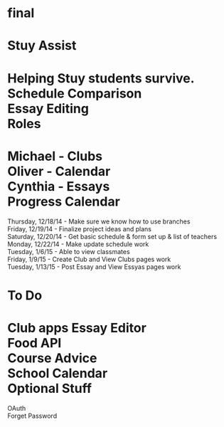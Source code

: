 final
=====
Stuy Assist  
=====
Helping Stuy students survive.  
Schedule Comparison  
Essay Editing  
Roles
=====
Michael - Clubs  
Oliver - Calendar  
Cynthia - Essays  
Progress Calendar
=====
Thursday, 12/18/14 - Make sure we know how to use branches  
Friday, 12/19/14 - Finalize project ideas and plans  
Saturday, 12/20/14 - Get basic schedule & form set up & list of teachers  
Monday, 12/22/14 - Make update schedule work  
Tuesday, 1/6/15 - Able to view classmates  
Friday, 1/9/15 - Create Club and View Clubs pages work  
Tuesday, 1/13/15 - Post Essay and View Essyas pages work  

To Do
=====
Club apps
Essay Editor  
Food API  
Course Advice  
School Calendar  
Optional Stuff
=====
OAuth  
Forget Password  
